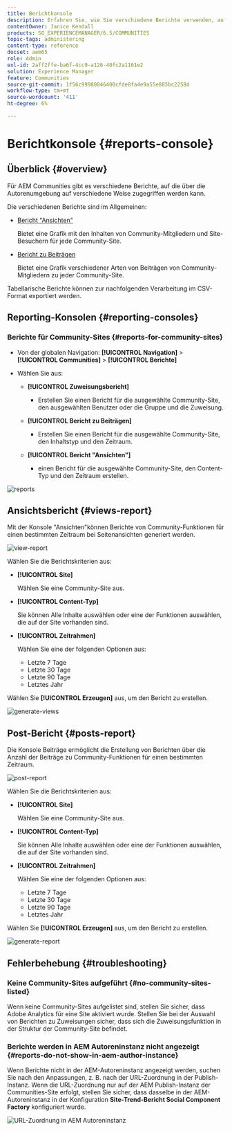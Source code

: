 ```yaml
---
title: Berichtkonsole
description: Erfahren Sie, wie Sie verschiedene Berichte verwenden, auf die Sie in der Adobe Experience Manager-Autorenumgebung auf verschiedene Weise zugreifen können.
contentOwner: Janice Kendall
products: SG_EXPERIENCEMANAGER/6.5/COMMUNITIES
topic-tags: administering
content-type: reference
docset: aem65
role: Admin
exl-id: 2aff2ffe-ba6f-4cc9-a126-40fc2a1161e2
solution: Experience Manager
feature: Communities
source-git-commit: 1f56c99980846400cfde8fa4e9a55e885bc2258d
workflow-type: tm+mt
source-wordcount: '411'
ht-degree: 6%

---
```


# Berichtkonsole {#reports-console}

## Überblick {#overview}

Für AEM Communities gibt es verschiedene Berichte, auf die über die Autorenumgebung auf verschiedene Weise zugegriffen werden kann.

Die verschiedenen Berichte sind im Allgemeinen:

* [Bericht &quot;Ansichten&quot;](#views-report)

  Bietet eine Grafik mit den Inhalten von Community-Mitgliedern und Site-Besuchern für jede Community-Site.

* [Bericht zu Beiträgen](#posts-report)

  Bietet eine Grafik verschiedener Arten von Beiträgen von Community-Mitgliedern zu jeder Community-Site.

Tabellarische Berichte können zur nachfolgenden Verarbeitung im CSV-Format exportiert werden.

## Reporting-Konsolen {#reporting-consoles}

### Berichte für Community-Sites {#reports-for-community-sites}

* Von der globalen Navigation: **[!UICONTROL Navigation]** > **[!UICONTROL Communities]** > **[!UICONTROL Berichte]**

* Wählen Sie aus:

   * **[!UICONTROL Zuweisungsbericht]**

      * Erstellen Sie einen Bericht für die ausgewählte Community-Site, den ausgewählten Benutzer oder die Gruppe und die Zuweisung.

   * **[!UICONTROL Bericht zu Beiträgen]**

      * Erstellen Sie einen Bericht für die ausgewählte Community-Site, den Inhaltstyp und den Zeitraum.

   * **[!UICONTROL Bericht &quot;Ansichten&quot;]**

      * einen Bericht für die ausgewählte Community-Site, den Content-Typ und den Zeitraum erstellen.

![reports](assets/reports1.png)

## Ansichtsbericht {#views-report}

Mit der Konsole &quot;Ansichten&quot;können Berichte von Community-Funktionen für einen bestimmten Zeitraum bei Seitenansichten generiert werden.

![view-report](assets/view-report.png)

Wählen Sie die Berichtskriterien aus:

* **[!UICONTROL Site]**

  Wählen Sie eine Community-Site aus.

* **[!UICONTROL Content-Typ]**

  Sie können Alle Inhalte auswählen oder eine der Funktionen auswählen, die auf der Site vorhanden sind.

* **[!UICONTROL Zeitrahmen]**

  Wählen Sie eine der folgenden Optionen aus:

   * Letzte 7 Tage
   * Letzte 30 Tage
   * Letzte 90 Tage
   * Letztes Jahr

Wählen Sie **[!UICONTROL Erzeugen]** aus, um den Bericht zu erstellen.

![generate-views](assets/generate-views.png)

## Post-Bericht {#posts-report}

Die Konsole Beiträge ermöglicht die Erstellung von Berichten über die Anzahl der Beiträge zu Community-Funktionen für einen bestimmten Zeitraum.

![post-report](assets/posts-report.png)

Wählen Sie die Berichtskriterien aus:

* **[!UICONTROL Site]**

  Wählen Sie eine Community-Site aus.

* **[!UICONTROL Content-Typ]**

  Sie können Alle Inhalte auswählen oder eine der Funktionen auswählen, die auf der Site vorhanden sind.

* **[!UICONTROL Zeitrahmen]**

  Wählen Sie eine der folgenden Optionen aus:

   * Letzte 7 Tage
   * Letzte 30 Tage
   * Letzte 90 Tage
   * Letztes Jahr

Wählen Sie **[!UICONTROL Erzeugen]** aus, um den Bericht zu erstellen.

![generate-report](assets/generate-posts-report.png)

## Fehlerbehebung {#troubleshooting}

### Keine Community-Sites aufgeführt {#no-community-sites-listed}

Wenn keine Community-Sites aufgelistet sind, stellen Sie sicher, dass Adobe Analytics für eine Site aktiviert wurde. Stellen Sie bei der Auswahl von Berichten zu Zuweisungen sicher, dass sich die Zuweisungsfunktion in der Struktur der Community-Site befindet.

### Berichte werden in AEM Autoreninstanz nicht angezeigt {#reports-do-not-show-in-aem-author-instance}

Wenn Berichte nicht in der AEM-Autoreninstanz angezeigt werden, suchen Sie nach den Anpassungen, z. B. nach der URL-Zuordnung in der Publish-Instanz. Wenn die URL-Zuordnung nur auf der AEM Publish-Instanz der Communities-Site erfolgt, stellen Sie sicher, dass dasselbe in der AEM-Autoreninstanz in der Konfiguration **Site-Trend-Bericht Social Component Factory** konfiguriert wurde.

![URL-Zuordnung in AEM Autoreninstanz](assets/sitetrend.png)
